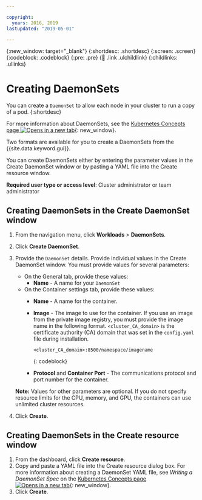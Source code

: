 ```yaml
---

copyright:
  years: 2016, 2019
lastupdated: "2019-05-01"

---
```


{:new_window: target="_blank"}
{:shortdesc: .shortdesc}
{:screen: .screen}
{:codeblock: .codeblock}
{:pre: .pre}
{:child: .link .ulchildlink}
{:childlinks: .ullinks}

# Creating DaemonSets

You can create a `DaemonSet` to allow each node in your cluster to run a copy of a pod.
{:shortdesc}

For more information about DaemonSets, see the [Kubernetes Concepts page ![Opens in a new tab](../images/icons/launch-glyph.svg "Opens in a new tab")](https://kubernetes.io/docs/concepts/workloads/controllers/daemonset/){: new_window}.

Two formats are available for you to create a DaemonSets from the {{site.data.keyword.gui}}.

You can create DaemonSets either by entering the parameter values in the Create DaemonSet window or by pasting a YAML file into the Create resource window.

**Required user type or access level**: Cluster administrator or team administrator

## Creating DaemonSets in the Create DaemonSet window

1. From the navigation menu, click **Workloads** > **DaemonSets**.
2. Click **Create DaemonSet**.
3. Provide the `DaemonSet` details. Provide individual values in the Create DaemonSet window.
    You must provide values for several parameters:

    * On the General tab, provide these values:
        * **Name** - A name for your `DaemonSet`      
    * On the Container settings tab, provide these values:
        * **Name** - A name for the container.
        * **Image** - The image to use for the container. If you use an image from the private image registry, you must provide the image name in the following format. `<cluster_CA_domain>` is the certificate authority (CA) domain that was set in the `config.yaml` file during installation.
          ```
          <cluster_CA_domain>:8500/namespace/imagename
          ```
          {: codeblock}

        * **Protocol** and **Container Port** - The communications protocol and port number for the container.

    **Note:** Values for other parameters are optional. If you do not specify resource limits for the CPU, memory, and GPU, the containers can use unlimited cluster resources.

4. Click **Create**.

## Creating DaemonSets in the Create resource window

1. From the dashboard, click **Create resource**.
2. Copy and paste a YAML file into the Create resource dialog box. For more information about creating a DaemonSet YAML file, see _Writing a DaemonSet Spec_ on the [Kubernetes Concepts page ![Opens in a new tab](../images/icons/launch-glyph.svg "Opens in a new tab")](https://kubernetes.io/docs/concepts/workloads/controllers/daemonset/#writing-a-daemonset-spec){: new_window}.
3. Click **Create**.
